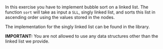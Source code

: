 In this exercise you have to implement bubble sort on a linked list. The function `sort` will take as input a `SLL`, singly linked list, and sorts this list in ascending order using the values stored in the nodes.

The implementation for the singly linked list can be found in the library. 

**IMPORTANT:** You are not allowed to use any data structures other than the linked list we provide.
